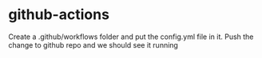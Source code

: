 # github-actions
Create a .github/workflows folder and put the config.yml file in it.
Push the change to github repo and we should see it running